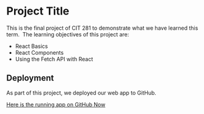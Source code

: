 # Project Title

This is the final project of CIT 281 to demonstrate what we have learned this term.  The learning objectives of this project are:
* React Basics
* React Components
* Using the Fetch API with React

## Deployment

As part of this project, we deployed our web app to GitHub.

[Here is the running app on GitHub Now](https://carsonj1.github.io./)
